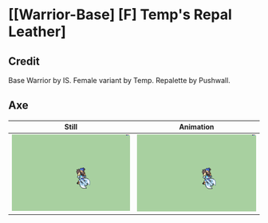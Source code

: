 # [\[Warrior-Base\] \[F\] Temp's Repal Leather]

## Credit

Base Warrior by IS.
Female variant by Temp.
Repalette by Pushwall.
	
## Axe

| Still | Animation |
| :---: | :-------: |
| ![Axe still](./Axe_000.png) | ![Axe animation](./Axe.gif) |
